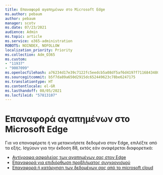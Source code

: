 ```yaml
---
title: Επαναφορά αγαπημένων στο Microsoft Edge
ms.author: pebaum
author: pebaum
manager: scotv
ms.date: 07/23/2021
audience: Admin
ms.topic: article
ms.service: o365-administration
ROBOTS: NOINDEX, NOFOLLOW
localization_priority: Priority
ms.collection: Adm_O365
ms.custom:
- "11937"
- "9007099"
ms.openlocfilehash: a76234d17e39c7122fc5eedcb5a08df5af6d4197f71168434806ebd9f2a92346
ms.sourcegitcommit: b5f7da89a650d2915dc652449623c78be6247175
ms.translationtype: HT
ms.contentlocale: el-GR
ms.lasthandoff: 08/05/2021
ms.locfileid: "57813107"
---
```

# <a name="reset-favorites-in-microsoft-edge"></a>Επαναφορά αγαπημένων στο Microsoft Edge

Για να επαναφέρετε ή να μετακινήσετε δεδομένα στον Edge, επιλέξτε από τα εξής. Ισχύουν για την έκδοση 88, εκτός εάν αναφέρεται διαφορετικά: 

- [Αντίγραφα ασφαλείας των αγαπημένων σας στον Edge](/deployedge/edge-learnmore-reset-data-in-cloud#back-up-your-favorites)
- [Επαναφορά για επιδιόρθωση προβλήματος συγχρονισμού](/deployedge/edge-learnmore-reset-data-in-cloud#perform-a-reset-to-fix-a-synchronization-problem)
- [Επαναφορά ή κατάργηση των δεδομένων σας από το microsoft cloud](/deployedge/edge-learnmore-reset-data-in-cloud#perform-a-reset-to-remove-your-data-from-microsofts-cloud)